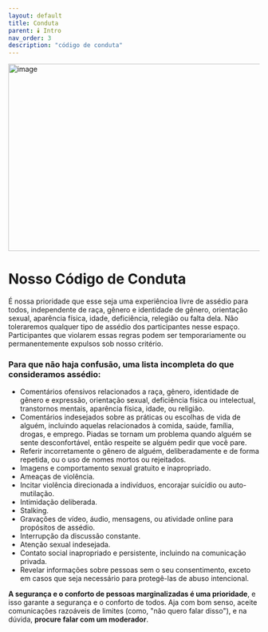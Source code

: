 ```yaml
---
layout: default
title: Conduta
parent: 🕯️ Intro
nav_order: 3
description: "código de conduta"
---
```


<img width="740" height="375" alt="image" src="https://github.com/user-attachments/assets/ebf17e16-51a7-42a6-8c53-ec18760b90c5" />

# Nosso Código de Conduta

É nossa prioridade que esse seja uma experiêncioa livre de assédio para todos, independente de raça, gênero e identidade de gênero, orientação sexual, aparência física, idade, deficiência, relegião ou falta dela. Não toleraremos qualquer tipo de assédio dos participantes nesse espaço. Participantes que violarem essas regras podem ser temporariamente ou permanentemente expulsos sob nosso critério.

### Para que não haja confusão, uma lista incompleta do que consideramos assédio:

+ Comentários ofensivos relacionados a raça, gênero, identidade de gênero e expressão, orientação sexual, deficiência física ou intelectual, transtornos mentais, aparência física, idade, ou religião.
+ Comentários indesejados sobre as práticas ou escolhas de vida de alguém, incluindo aquelas relacionados à comida, saúde, família, drogas, e emprego. Piadas se tornam um problema quando alguém se sente desconfortável, então respeite se alguém pedir que você pare.
+ Referir incorretamente o gênero de alguém, deliberadamente e de forma repetida, ou o uso de nomes mortos ou rejeitados.
+ Imagens e comportamento sexual gratuito e inapropriado.
+ Ameaças de violência.
+ Incitar violência direcionada a indivíduos, encorajar suicídio ou auto-mutilação.
+ Intimidação deliberada.
+ Stalking.
+ Gravações de vídeo, áudio, mensagens, ou atividade online para propósitos de assédio.
+ Interrupção da discussão constante.
+ Atenção sexual indesejada.
+ Contato social inapropriado e persistente, incluindo na comunicação privada.
+ Revelar informações sobre pessoas sem o seu consentimento, exceto em casos que seja necessário para protegê-las de abuso intencional.

**A segurança e o conforto de pessoas marginalizadas é uma prioridade**, e isso garante a segurança e o conforto de todos. Aja com bom senso, aceite comunicações razoáveis de limites (como, "não quero falar disso"), e na dúvida, **procure falar com um moderador**.
